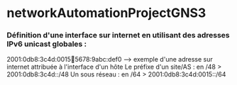 # networkAutomationProjectGNS3

### Définition d'une interface sur internet en utilisant des adresses IPv6 unicast globales : 

2001:0db8:3c4d:0015:1234:5678:9abc:def0   --> exemple d'une adresse sur internet attribuée à l'interface d'un hôte
Le préfixe d'un site/AS : en /48 > 2001:0db8:3c4d::/48
Un sous réseau : en /64 > 2001:0db8:3c4d:0015::/64
